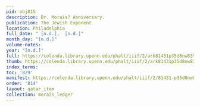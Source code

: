 ```yaml
---
pid: obj815
description: Dr. Morais? Anniversary.
publication: The Jewish Exponent
location: Philadelphia
full_date: " [n.d.],  [n.d.]"
month_day: "[n.d.]"
volume-notes:
year: "[n.d.]"
full: https://colenda.library.upenn.edu/phalt/iiif/2/ark81431p35d8nw83%2FSHA256E-s8061114--69452c983d9bee2eec54691ad173f94cec64b6a5548090bc617cafc1a0d11862.jpeg/full/3500,/0/default.jpg
thumb: https://colenda.library.upenn.edu/phalt/iiif/2/ark81431p35d8nw83%2FSHA256E-s8061114--69452c983d9bee2eec54691ad173f94cec64b6a5548090bc617cafc1a0d11862.jpeg/full/!200,200/0/default.jpg
index_terms:
toc: '829'
manifest: https://colenda.library.upenn.edu/phalt/iiif/2/81431-p35d8nw83/manifest
order: '814'
layout: qatar_item
collection: morais_ledger
---
```

